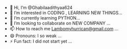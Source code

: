 - 👋 Hi, I’m @Ghabilaadithyaa624
- 👀 I’m interested in CODING , LEARNING NEW THINGS...
- 🌱 I’m currently learning  PYTHON...
- 💞️ I’m looking to collaborate on NEW COMPANY  ...
- 📫 How to reach me Lambomyhurrican@gmail.com ...
- 😄 Pronouns: I so weak ...
- ⚡ Fun fact: I did not start yet ...

<!---
Ghabilaadithyaa624/Ghabilaadithyaa624 is a ✨ special ✨ repository because its `README.md` (this file) appears on your GitHub profile.
You can click the Preview link to take a look at your changes.
--->
